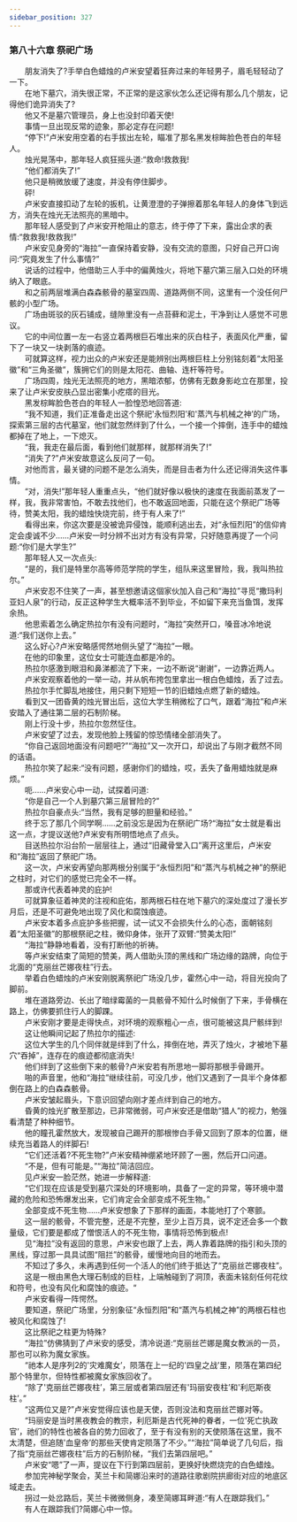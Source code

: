 ```yaml
---
sidebar_position: 327
---
```

### 第八十六章 祭祀广场  


　　朋友消失了?手举白色蜡烛的卢米安望着狂奔过来的年轻男子，眉毛轻轻动了一下。  
　　在地下墓穴，消失很正常，不正常的是这家伙怎么还记得有那么几个朋友，记得他们诡异消失了?  
　　他又不是墓穴管理员，身上也没封印着天使!  
　　事情一旦出现反常的迹象，那必定存在问题!  
　　“停下!”卢米安用空着的右手拔出左轮，瞄准了那名黑发棕眸脸色苍白的年轻人。  
　　烛光晃荡中，那年轻人疯狂摇头道:“救命!救救我!  
　　“他们都消失了!”  
　　他只是稍微放缓了速度，并没有停住脚步。  
　　砰!  
　　卢米安直接扣动了左轮的扳机，让黄澄澄的子弹擦着那名年轻人的身体飞到远方，消失在烛光无法照亮的黑暗中。  
　　那年轻人感受到了卢米安开枪阻止的意志，终于停了下来，露出企求的表情:“救救我!救救我!”  
　　卢米安见身旁的“海拉”一直保持着安静，没有交流的意图，只好自己开口询问:“究竟发生了什么事情?”  
　　说话的过程中，他借助三人手中的偏黄烛火，将地下墓穴第三层入口处的环境纳入了眼底。  
　　和之前两层堆满白森森骸骨的墓室四周、道路两侧不同，这里有一个没任何尸骸的小型广场。  
　　广场由斑驳的灰石铺成，缝隙里没有一点苔藓和泥土，干净到让人感觉不可思议。  
　　它的中间位置一左一右竖立着两根巨石堆出来的灰白柱子，表面风化严重，留下了一块又一块剥落的痕迹。  
　　可就算这样，视力出众的卢米安还是能辨别出两根巨柱上分别铭刻着“太阳圣徽”和“三角圣徽”，簇拥它们的则是太阳花、曲轴、连杆等符号。  
　　广场四周，烛光无法照亮的地方，黑暗浓郁，仿佛有无数身影屹立在那里，投来了让卢米安皮肤凸显出密集小疙瘩的目光。  
　　黑发棕眸脸色苍白的年轻人一脸惶恐地回答道:  
　　“我不知道，我们正准备走出这个祭祀'永恒烈阳’和'蒸汽与机械之神’的广场，探索第三层的古代墓室，他们就忽然绊到了什么，一个接一个摔倒，连手中的蜡烛都掉在了地上，一下熄灭。  
　　“我，我走在最后面，看到他们就那样，就那样消失了!”  
　　“消失了?”卢米安故意这么反问了一句。  
　　对他而言，最关键的问题不是怎么消失，而是目击者为什么还记得消失这件事情。  
　　“对，消失!”那年轻人重重点头，“他们就好像以极快的速度在我面前蒸发了一样，我，我非常害怕，不敢去找他们，也不敢返回地面，只能在这个祭祀广场等待，赞美太阳，我的蜡烛快烧完前，终于有人来了!”  
　　看得出来，你这次要是没被诡异侵蚀，能顺利逃出去，对“永恒烈阳”的信仰肯定会虔诚不少……卢米安一时分辨不出对方有没有异常，只好随意再提了一个问题:“你们是大学生?”  
　　那年轻人又一次点头:  
　　“是的，我们是特里尔高等师范学院的学生，组队来这里冒险，我，我叫热拉尔。”  
　　卢米安忍不住笑了一声，甚至想邀请这個家伙加入自己和“海拉”寻觅“撒玛利亚妇人泉”的行动，反正这种学生大概率活不到毕业，不如留下来充当鱼饵，发挥余热。  
　　他思索着怎么确定热拉尔有没有问题时，“海拉”突然开口，嗓音冰冷地说道:“我们送你上去。”  
　　这么好心?卢米安略感愕然地侧头望了“海拉”一眼。  
　　在他的印象里，这位女士可能连血都是冷的。  
　　热拉尔感激到眼泪和鼻涕都流了下来，一边不断说“谢谢”，一边靠近两人。  
　　卢米安观察着他的一举一动，并从帆布挎包里拿出一根白色蜡烛，丢了过去。  
　　热拉尔手忙脚乱地接住，用只剩下短短一节的旧蜡烛点燃了新的蜡烛。  
　　看到又一团昏黄的烛光冒出后，这位大学生稍微松了口气，跟着“海拉”和卢米安踏入了通往第二层的石制阶梯。  
　　刚上行没十步，热拉尔忽然怔住。  
　　卢米安望了过去，发现他脸上残留的惊恐情绪全部消失了。  
　　“你自己返回地面没有问题吧?”“海拉”又一次开口，却说出了与刚才截然不同的话语。  
　　热拉尔笑了起来:“没有问题，感谢你们的蜡烛，哎，丢失了备用蜡烛就是麻烦。”  
　　呃……卢米安心中一动，试探着问道:  
　　“你是自己一个人到墓穴第三层冒险的?”  
　　热拉尔自豪点头:“当然，我有足够的胆量和经验。”  
　　终于忘了那几个同学啊……之前没忘是因为在祭祀广场?“海拉”女士就是看出这一点，才提议送他?卢米安有所明悟地点了点头。  
　　目送热拉尔沿台阶一层层往上，通过“旧藏骨堂入口”离开这里后，卢米安和“海拉”返回了祭祀广场。  
　　这一次，卢米安再望向那两根分别属于“永恒烈阳”和“蒸汽与机械之神”的祭祀之柱时，对它们的感觉已完全不一样。  
　　那或许代表着神灵的庇护!  
　　可就算象征着神灵的注视和庇佑，那两根石柱在地下墓穴的深处度过了漫长岁月后，还是不可避免地出现了风化和腐蚀痕迹。  
　　卢米安本着多点庇护多些把握，试一试又不会损失什么的心态，面朝铭刻着“太阳圣徽”的那根祭祀之柱，微仰身体，张开了双臂:“赞美太阳!”  
　　“海拉”静静地看着，没有打断他的祈祷。  
　　等卢米安结束了简短的赞美，两人借助头顶的黑线和广场边缘的路牌，向位于北面的“克丽丝芒娜夜柱”行去。  
　　举着白色蜡烛的卢米安刚脱离祭祀广场没几步，霍然心中一动，将目光投向了脚前。  
　　堆在道路旁边、长出了暗绿霉菌的一具骸骨不知什么时候倒了下来，手骨横在路上，仿佛要抓住行人的脚踝。  
　　卢米安刚才要是走得快点，对环境的观察粗心一点，很可能被这具尸骸绊到!  
　　这让他瞬间记起了热拉尔的描述:  
　　这位大学生的几个同伴就是绊到了什么，摔倒在地，弄灭了烛火，才被地下墓穴“吞掉”，连存在的痕迹都彻底消失!  
　　他们绊到了这些倒下来的骸骨?卢米安若有所思地一脚将那根手骨踢开。  
　　啪的声音里，他和“海拉”继续往前，可没几步，他们又遇到了一具半个身体都倒在路上的白森森骸骨。  
　　卢米安皱起眉头，下意识回望向刚才差点绊到自己的地方。  
　　昏黄的烛光扩散至那边，已非常微弱，可卢米安还是借助“猎人”的视力，勉强看清楚了种种细节。  
　　他的瞳孔霍然放大，发现被自己踢开的那根惨白手骨又回到了原本的位置，继续充当着路人的绊脚石!  
　　“它们还活着?不死生物?”卢米安精神绷紧地环顾了一圈，然后开口问道。  
　　“不是，但有可能是。”“海拉”简洁回应。  
　　见卢米安一脸茫然，她进一步解释道:  
　　“它们现在应该是受到墓穴深处的环境影响，具备了一定的异常，等环境中潜藏的危险和恐怖爆发出来，它们肯定会全部变成不死生物。”  
　　全部变成不死生物……卢米安想象了下那样的画面，本能地打了个寒颤。  
　　这一层的骸骨，不管完整，还是不完整，至少上百万具，说不定还会多一个数量级，它们要是都成了憎恨活人的不死生物，事情将恐怖到极点!  
　　见“海拉”没有返回的意思，卢米安也跟了上去，两人靠着路牌的指引和头顶的黑线，穿过那一具具试图“阻拦”的骸骨，缓慢地向目的地而去。  
　　不知过了多久，未再遇到任何一个活人的他们终于抵达了“克丽丝芒娜夜柱”。  
　　这是一根由黑色大理石制成的巨柱，上端触碰到了洞顶，表面未铭刻任何花纹和符号，也没有风化和腐蚀的痕迹。“  
　　卢米安看得一阵愕然。  
　　要知道，祭祀广场里，分别象征“永恒烈阳”和“蒸汽与机械之神”的两根石柱也被风化和腐蚀了!  
　　这比祭祀之柱更为特殊?  
　　“海拉”仿佛猜到了卢米安的感受，清冷说道:“克丽丝芒娜是魔女教派的一员，那也可以称为魔女家族。  
　　“祂本人是序列2的'灾难魔女’，陨落在上一纪的'四皇之战’里，陨落在第四纪那个特里尔，但特性都被魔女家族回收了。  
　　“除了'克丽丝芒娜夜柱’，第三层或者第四层还有'玛丽安夜柱’和'利厄斯夜柱’。”  
　　“这两位又是?”卢米安觉得应该也是天使，否则没法和克丽丝芒娜对等。  
　　“玛丽安是当时黑夜教会的教宗，利厄斯是古代死神的眷者，一位'死亡执政官’，祂们的特性也被各自的势力回收了，至于有没有别的天使陨落在这里，我不太清楚，但追随'血皇帝’的那些天使肯定陨落了不少。”“海拉”简单说了几句后，指了指“克丽丝芒娜夜柱”后方的石制阶梯，“我们去第四层吧。”  
　　卢米安“嗯”了一声，提议在下行到第四层前，更换好快燃烧完的白色蜡烛。  
　　参加完神秘学聚会，芙兰卡和简娜沿来时的道路往歌剧院拱廊街对应的地底区域走去。  
　　拐过一处岔路后，芙兰卡微微侧身，凑至简娜耳畔道:“有人在跟踪我们。”  
　　有人在跟踪我们?简娜心中一惊。  
